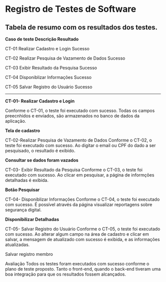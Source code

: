 # Registro de Testes de Software

## Tabela de resumo com os resultados dos testes.

<b>Caso de teste	Descrição	Resultado</b>

CT-01	Realizar Cadastro e Login	Sucesso

CT-02	Realizar Pesquisa de Vazamento de Dados	Sucesso

CT-03	Exibir Resultado da Pesquisa	Sucesso

CT-04	Disponiblizar Informações	Sucesso

CT-05	Salvar Registro do Usuário	Sucesso

<hr>

<b>CT-01- Realizar Cadastro e Login</b>

Conforme o CT-01, o teste foi executado com sucesso. Todas os campos preecnhidos e enviados, são armazenados no banco de dados da aplicação.

  <b>Tela de cadastro</b>

CT-02-Realizar Pesquisa de Vazamento de Dados
Conforme o CT-02, o teste foi executado com sucesso. Ao digitar o email ou CPF do dado a ser pesquisado, o resultado é exibido.

  <b>Consultar se dados foram vazados</b>

CT-03- Exibir Resultado da Pesquisa
Conforme o CT-03, o teste foi executado com sucesso. Ao clicar em pesquisar, a página de informções detalhadas é exibida.

  <b>Botão Pesquisar</b>

CT-04- Disponiblizar Informações
Conforme o CT-04, o teste foi executado com sucesso. É possível através da página visualizar reportagens sobre segurança digital.

  <b>Disponibilizar Detalhadas</b>

CT-05- Salvar Registro do Usuário
Conforme o CT-05, o teste foi executado com sucesso. Ao alterar algum campo na área de cadastro e clicar em salvar, a mensagem de atualizado com sucesso é exibida, e as informações atualizadas.

Salvar registro membro



Avaliação
Todos os testes foram executados com sucesso conforme o plano de teste proposto. Tanto o front-end, quando o back-end tiveram uma boa integração para que os resultados fossem alcançados. 
